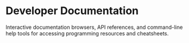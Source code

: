 # Developer Documentation

Interactive documentation browsers, API references, and command-line help tools for accessing programming resources and cheatsheets.
